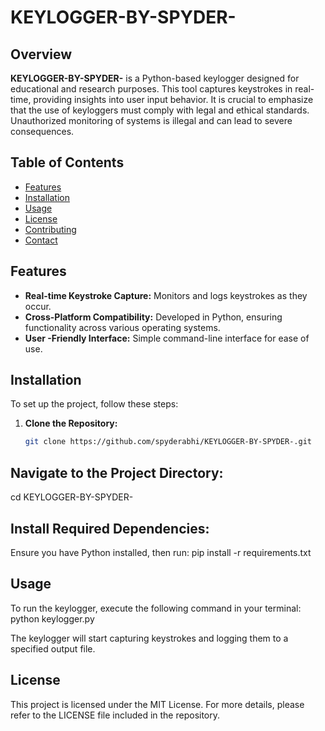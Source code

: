 # KEYLOGGER-BY-SPYDER-

## Overview

**KEYLOGGER-BY-SPYDER-** is a Python-based keylogger designed for educational and research purposes. This tool captures keystrokes in real-time, providing insights into user input behavior. It is crucial to emphasize that the use of keyloggers must comply with legal and ethical standards. Unauthorized monitoring of systems is illegal and can lead to severe consequences.

## Table of Contents

- [Features](#features)
- [Installation](#installation)
- [Usage](#usage)
- [License](#license)
- [Contributing](#contributing)
- [Contact](#contact)

## Features

- **Real-time Keystroke Capture:** Monitors and logs keystrokes as they occur.
- **Cross-Platform Compatibility:** Developed in Python, ensuring functionality across various operating systems.
- **User -Friendly Interface:** Simple command-line interface for ease of use.

## Installation

To set up the project, follow these steps:

1. **Clone the Repository:**

   ```bash
   git clone https://github.com/spyderabhi/KEYLOGGER-BY-SPYDER-.git

## Navigate to the Project Directory:

cd KEYLOGGER-BY-SPYDER-

## Install Required Dependencies:

Ensure you have Python installed, then run:
pip install -r requirements.txt

## Usage

To run the keylogger, execute the following command in your terminal:
python keylogger.py

The keylogger will start capturing keystrokes and logging them to a specified output file.

## License

This project is licensed under the MIT License. For more details, please refer to the LICENSE file included in the repository.

